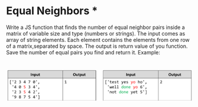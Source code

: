 # Equal Neighbors *
Write a JS function that finds the number of equal neighbor pairs inside a matrix of variable size and type (numbers
or strings).
The input comes as array of string elements. 
Each element contains the elements from one row of a matrix,separated by space.
The output is return value of you function. Save the number of equal pairs you find and return it.
Example:

# ![Examples](example.png)